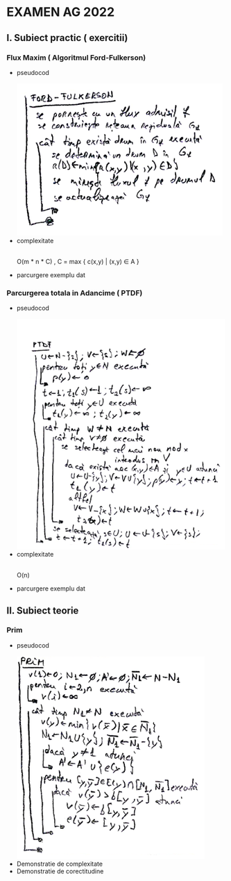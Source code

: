 # EXAMEN AG 2022
## I. Subiect practic ( exercitii)
### Flux Maxim ( Algoritmul Ford-Fulkerson)

<ul>
  <li>pseudocod</li>
  <br>
  <img src="https://github.com/DenisaXXIV/FMI-UniTBv/blob/master/Year_2/Semester_I/AG-Graph_Algorithms/util/Ford-Fulkerson.png">
  <br>
  <li>complexitate</li>
  <br>
  <p>O(m * n * C) , C = max { c(x,y) | (x,y) ∈ A } </p>
  <li>parcurgere exemplu dat</li>
</ul>
      
### Parcurgerea totala in Adancime ( PTDF)

<ul>
  <li>pseudocod</li>
  <br>
  <img src="https://github.com/DenisaXXIV/FMI-UniTBv/blob/master/Year_2/Semester_I/AG-Graph_Algorithms/util/PTDF.png">
  <br>
  <li>complexitate</li>
  <br>
  <p>O(n) </p>
  <li>parcurgere exemplu dat</li>
</ul>

## II. Subiect teorie
### Prim

<ul>
  <li>pseudocod</li>
  <br>
  <img src="https://github.com/DenisaXXIV/FMI-UniTBv/blob/master/Year_2/Semester_I/AG-Graph_Algorithms/util/Prim.png">
  <br>
  <li>Demonstratie de complexitate</li>
  <li>Demonstratie de corectitudine</li>
</ul>


